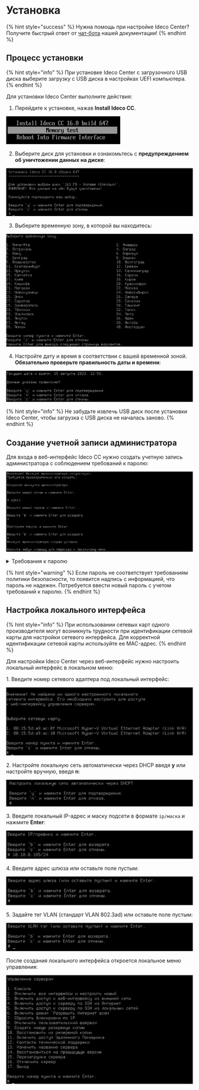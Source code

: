# Установка

{% hint style="success" %}
Нужна помощь при настройке Ideco Center? Получите быстрый ответ от [чат-бота](https://gpt-docs.ideco.ru/) нашей документации!
{% endhint %}

## Процесс установки

{% hint style="info" %}
При установке Ideco Center с загрузочного USB диска выберите загрузку с USB диска в настройках UEFI компьютера.
{% endhint %}

Для установки Ideco Center выполните действия:

1. Перейдите к установке, нажав **Install Ideco CC**.

![](../../../.gitbook/assets/setup1-cc.png)

2. Выберите диск для установки и ознакомьтесь с **предупреждением об уничтожении данных на диске**:

![](../../../.gitbook/assets/setup2-cc.png)

3. Выберите временную зону, в которой вы находитесь:

![](../../../.gitbook/assets/installation-process2.png)

4. Настройте дату и время в соответствии с вашей временной зоной. **Обязательно проверьте правильность даты и времени**:

![](../../../.gitbook/assets/installation-process3.png)

{% hint style="info" %}
Не забудьте извлечь USB диск после установки Ideco Center, чтобы загрузка с USB диска не началась заново.
{% endhint %}

## Создание учетной записи администратора

Для входа в веб-интерфейс Ideco CC нужно создать учетную запись администратора с соблюдением требований к паролю:

![](../../../.gitbook/assets/installation-process4.png)

<details>
<summary>Требования к паролю</summary>

* **Минимальная длина пароля** - 12 символов;
* **Cодержит только строчные и заглавные латинские буквы**;
* **Содержит цифры**;
* **Содержит специальные символы** (! # $ % & ' * + и другие).
</details>

{% hint style="warning" %}
Если пароль не соответствует требованиям политики безопасности, то появится надпись с информацией, что пароль не надежен. Потребуется ввести новый пароль с учетом требований к паролю.
{% endhint %}

## Настройка локального интерфейса

{% hint style="info" %}
При использовании сетевых карт одного производителя могут возникнуть трудности при идентификации сетевой карты для настройки сетевого интерфейса.
Для корректной идентификации сетевой карты используйте ее MAC-адрес.
{% endhint %}

Для настройки Ideco Center через веб-интерфейс нужно настроить локальный интерфейс в локальном меню:

1\. Введите номер сетевого адаптера под локальный интерфейс:

![](../../../.gitbook/assets/installation-process7.png)

2\. Настройте локальную сеть автоматически через DHCP введя **y** или настройте вручную, введя **n**:

![](../../../.gitbook/assets/installation-process8.png)

3\. Введите локальный IP-адрес и маску подсети в формате `ip/маска` и нажмите **Enter**:

![](../../../.gitbook/assets/installation-process5.png)

4\. Введите адрес шлюза или оставьте поле пустым:

![](../../../.gitbook/assets/installation-process9.png)

5\. Задайте тег VLAN (стандарт VLAN 802.3ad) или оставьте поле пустым:

![](../../../.gitbook/assets/installation-process11.png)

После создания локального интерфейса откроется локальное меню управления: 

![](../../../.gitbook/assets/setup3-cc.png)

